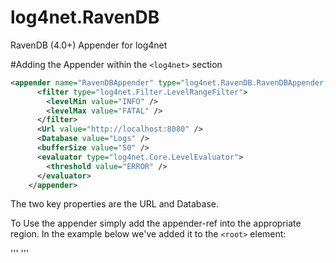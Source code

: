# log4net.RavenDB
RavenDB (4.0+) Appender for log4net

#Adding the Appender
within the `<log4net>` section

```XML Configuration file
<appender name="RavenDBAppender" type="log4net.RavenDB.RavenDBAppender, log4net.RavenDB">
      <filter type="log4net.Filter.LevelRangeFilter">
        <levelMin value="INFO" />
        <levelMax value="FATAL" />
      </filter>
      <Url value="http://localhost:8080" />
      <Database value="Logs" />
      <bufferSize value="50" />
      <evaluator type="log4net.Core.LevelEvaluator">
        <threshold value="ERROR" />
      </evaluator>
    </appender>
```
The two key properties are the URL and Database.

To Use the appender simply add the appender-ref into the appropriate region.  In the example below we've added it to the `<root>` element:

'''
  <root>
      <level value="INFO" />
      <appender-ref ref="RavenDBAppender" />
      <appender-ref ref="ColoredConsoleAppender" />
    </root>
'''    
